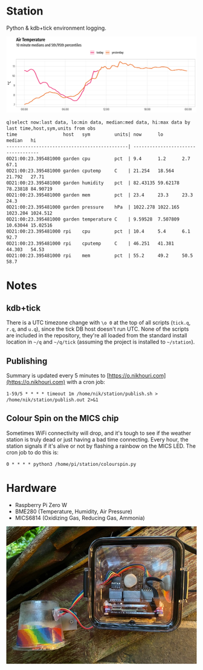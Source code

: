 # Station 
Python & kdb+tick environment logging.

![](temperature.png)

```
q)select now:last data, lo:min data, median:med data, hi:max data by last time,host,sym,units from obs
time                 host   sym         units| now      lo       median   hi      
---------------------------------------------| -----------------------------------
0D21:00:23.395481000 garden cpu         pct  | 9.4      1.2      2.7      67.1    
0D21:00:23.395481000 garden cputemp     C    | 21.254   18.564   21.792   27.71   
0D21:00:23.395481000 garden humidity    pct  | 82.43135 59.62178 78.23818 84.90719
0D21:00:23.395481000 garden mem         pct  | 23.4     23.3     23.3     24.3    
0D21:00:23.395481000 garden pressure    hPa  | 1022.278 1022.165 1023.204 1024.512
0D21:00:23.395481000 garden temperature C    | 9.59528  7.507809 10.63044 15.02516
0D21:00:23.395481000 rpi    cpu         pct  | 10.4     5.4      6.1      92.7    
0D21:00:23.395481000 rpi    cputemp     C    | 46.251   41.381   44.303   54.53   
0D21:00:23.395481000 rpi    mem         pct  | 55.2     49.2     50.5     58.7    
```

# Notes

## kdb+tick

There is a UTC timezone change with `\o 0` at the top of all scripts (`tick.q`, `r.q`, and `u.q`), since the tick DB host doesn't run UTC. None of the scripts are included in the repository, they're all loaded from the standard install location in `~/q` and `~/q/tick` (assuming the project is installed to `~/station`).

## Publishing

Summary is updated every 5 minutes to [https://o.nikhouri.com](https://o.nikhouri.com) with a cron job:

```
1-59/5 * * * * timeout 1m /home/nik/station/publish.sh > /home/nik/station/publish.out 2>&1

```

## Colour Spin on the MICS chip
Sometimes WiFi connectivity will drop, and it's tough to see if the weather station is truly dead or just having a bad time connecting. Every hour, the station signals if it's alive or not by flashing a rainbow on the MICS LED. The cron job to do this is:

```
0 * * * * python3 /home/pi/station/colourspin.py
```

# Hardware

* Raspberry Pi Zero W
* BME280 (Temperature, Humidity, Air Pressure)
* MICS6814 (Oxidizing Gas, Reducing Gas, Ammonia) 

![](station.jpg)